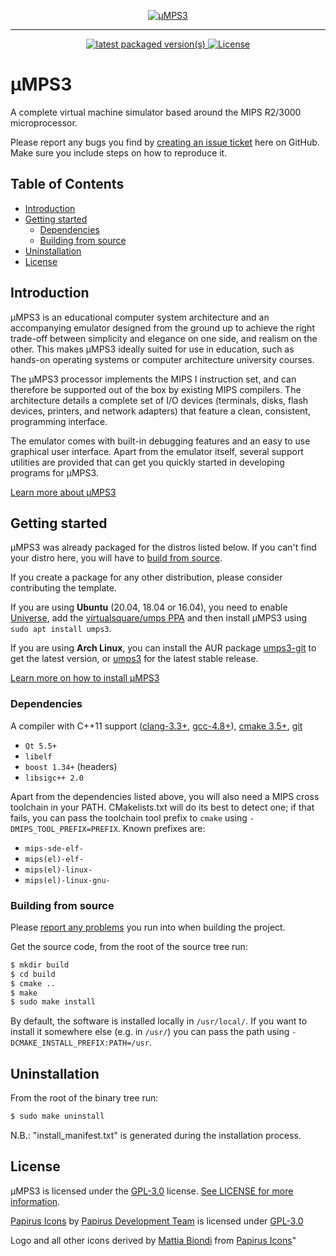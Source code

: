 <p align=center>
  <a href="https://wiki.virtualsquare.org/#!education/umps.md">
    <img alt="µMPS3" src="https://raw.githubusercontent.com/virtualsquare/umps3/master/src/frontends/qmps/data/icons/64x64/umps3.svg">
  </a>
</p>

---

<p align=center>
  <a href="https://repology.org/project/umps3/versions">
    <img src="https://repology.org/badge/latest-versions/umps3.svg" alt="latest packaged version(s)">
  </a>
  <a href="https://github.com/virtualsquare/umps3/blob/master/LICENSE">
    <img src="https://img.shields.io/github/license/virtualsquare/umps3" alt="License">
  </a>
</p>

# µMPS3

A complete virtual machine simulator based around the MIPS R2/3000 microprocessor.

Please report any bugs you find by [creating an issue ticket](https://github.com/virtualsquare/umps3/issues/new) here on GitHub.
Make sure you include steps on how to reproduce it.

## Table of Contents

* [Introduction](#introduction)
* [Getting started](#getting-started)
  * [Dependencies](#dependencies)
  * [Building from source](#building-from-source)
* [Uninstallation](#uninstallation)
* [License](#license)

## Introduction

µMPS3 is an educational computer system architecture and an accompanying emulator designed from the ground up to achieve the right trade-off between simplicity and elegance on one side, and realism on the other. This makes µMPS3 ideally suited for use in education, such as hands-on operating systems or computer architecture university courses.

The µMPS3 processor implements the MIPS I instruction set, and can therefore be supported out of the box by existing MIPS compilers. The architecture details a complete set of I/O devices (terminals, disks, flash devices, printers, and network adapters) that feature a clean, consistent, programming interface.

The emulator comes with built-in debugging features and an easy to use graphical user interface. Apart from the emulator itself, several support utilities are provided that can get you quickly started in developing programs for µMPS3.

[Learn more about µMPS3](https://wiki.virtualsquare.org/#!education/umps.md)

## Getting started

µMPS3 was already packaged for the distros listed below.
If you can't find your distro here, you will have to [build from source](#building-from-source).

If you create a package for any other distribution, please consider contributing the template.

If you are using **Ubuntu** (20.04, 18.04 or 16.04), you need to enable [Universe](https://help.ubuntu.com/community/Repositories/Ubuntu), add the [virtualsquare/umps PPA](https://launchpad.net/~virtualsquare/+archive/ubuntu/umps) and then install µMPS3 using `sudo apt install umps3`.

If you are using **Arch Linux**, you can install the AUR package [umps3-git](https://aur.archlinux.org/packages/umps3-git/) to get the latest version, or [umps3](https://aur.archlinux.org/packages/umps3/) for the latest stable release.

[Learn more on how to install µMPS3](https://wiki.virtualsquare.org/#!education/tutorials/umps/installation.md)

### Dependencies

A compiler with C++11 support ([clang-3.3+](https://llvm.org/releases/download.html), [gcc-4.8+](https://gcc.gnu.org/releases.html)), [cmake 3.5+](https://cmake.org/download/), [git](https://git-scm.com/downloads)
- `Qt 5.5+`
- `libelf`
- `boost 1.34+` (headers)
- `libsigc++ 2.0`

Apart from the dependencies listed above, you will also need a MIPS cross toolchain in your PATH.
CMakelists.txt will do its best to detect one; if that fails, you can pass the toolchain tool prefix to `cmake` using `-DMIPS_TOOL_PREFIX=PREFIX`.
Known prefixes are:
- `mips-sde-elf-`
- `mips(el)-elf-`
- `mips(el)-linux-`
- `mips(el)-linux-gnu-`

### Building from source

Please [report any problems](https://github.com/virtualsquare/umps3/issues/new) you run into when building the project.

Get the source code, from the root of the source tree run:
```sh
$ mkdir build
$ cd build
$ cmake ..
$ make
$ sudo make install
```

By default, the software is installed locally in `/usr/local/`.
If you want to install it somewhere else (e.g. in `/usr/`) you can pass the path using `-DCMAKE_INSTALL_PREFIX:PATH=/usr`.

## Uninstallation

From the root of the binary tree run:
```sh
$ sudo make uninstall
```
N.B.: "install_manifest.txt" is generated during the installation process.

## License

µMPS3 is licensed under the [GPL-3.0](https://www.gnu.org/licenses/gpl-3.0.en.html) license. [See LICENSE for more information](https://github.com/virtualsquare/umps3/blob/master/LICENSE).

[Papirus Icons](https://git.io/papirus-icon-theme) by [Papirus Development Team](https://github.com/PapirusDevelopmentTeam) is licensed under [GPL-3.0](https://www.gnu.org/licenses/gpl-3.0.en.html)

Logo and all other icons derived by [Mattia Biondi](https://github.com/mattiabiondi) from [Papirus Icons](https://git.io/papirus-icon-theme)"
